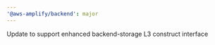 ```yaml
---
'@aws-amplify/backend': major
---
```


Update to support enhanced backend-storage L3 construct interface

